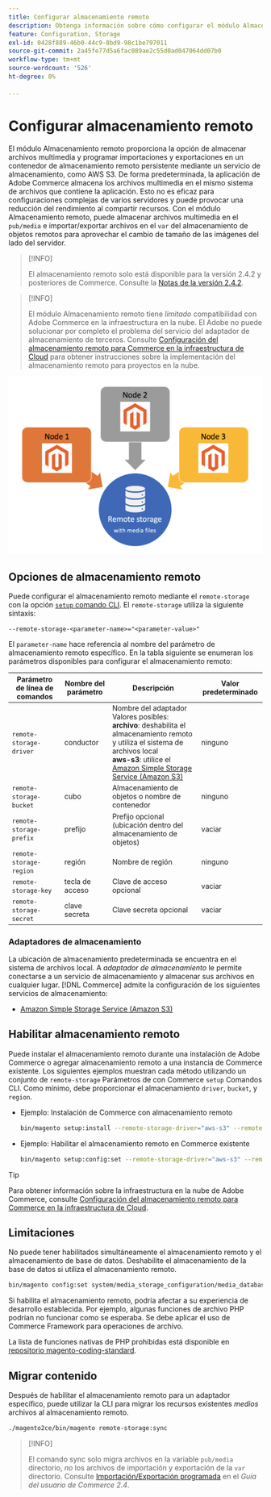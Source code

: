 ```yaml
---
title: Configurar almacenamiento remoto
description: Obtenga información sobre cómo configurar el módulo Almacenamiento remoto para la aplicación de comercio local.
feature: Configuration, Storage
exl-id: 0428f889-46b0-44c9-8bd9-98c1be797011
source-git-commit: 2a45fe77d5a6fac089ae2c55d0ad047064dd07b0
workflow-type: tm+mt
source-wordcount: '526'
ht-degree: 0%

---
```


# Configurar almacenamiento remoto

El módulo Almacenamiento remoto proporciona la opción de almacenar archivos multimedia y programar importaciones y exportaciones en un contenedor de almacenamiento remoto persistente mediante un servicio de almacenamiento, como AWS S3. De forma predeterminada, la aplicación de Adobe Commerce almacena los archivos multimedia en el mismo sistema de archivos que contiene la aplicación. Esto no es eficaz para configuraciones complejas de varios servidores y puede provocar una reducción del rendimiento al compartir recursos. Con el módulo Almacenamiento remoto, puede almacenar archivos multimedia en el `pub/media` e importar/exportar archivos en el `var` del almacenamiento de objetos remotos para aprovechar el cambio de tamaño de las imágenes del lado del servidor.

>[!INFO]
>
>El almacenamiento remoto solo está disponible para la versión 2.4.2 y posteriores de Commerce. Consulte la [Notas de la versión 2.4.2](https://devdocs.magento.com/guides/v2.4/release-notes/open-source-2-4-2.html).

>[!INFO]
>
>El módulo Almacenamiento remoto tiene _limitado_ compatibilidad con Adobe Commerce en la infraestructura en la nube. El Adobe no puede solucionar por completo el problema del servicio del adaptador de almacenamiento de terceros. Consulte [Configuración del almacenamiento remoto para Commerce en la infraestructura de Cloud](cloud-support.md) para obtener instrucciones sobre la implementación del almacenamiento remoto para proyectos en la nube.

![imagen de esquema](../../assets/configuration/remote-storage-schema.png)

## Opciones de almacenamiento remoto

Puede configurar el almacenamiento remoto mediante el `remote-storage` con la opción [`setup` comando CLI](../../installation/tutorials/deployment.md). El `remote-storage` utiliza la siguiente sintaxis:

```text
--remote-storage-<parameter-name>="<parameter-value>"
```

El `parameter-name` hace referencia al nombre del parámetro de almacenamiento remoto específico. En la tabla siguiente se enumeran los parámetros disponibles para configurar el almacenamiento remoto:

| Parámetro de línea de comandos | Nombre del parámetro | Descripción | Valor predeterminado |
|--- |--- |--- |--- |
| `remote-storage-driver` | conductor | Nombre del adaptador<br>Valores posibles:<br>**archivo**: deshabilita el almacenamiento remoto y utiliza el sistema de archivos local <br>**aws-s3**: utilice el [Amazon Simple Storage Service (Amazon S3)](remote-storage-aws-s3.md) | ninguno |
| `remote-storage-bucket` | cubo | Almacenamiento de objetos o nombre de contenedor | ninguno |
| `remote-storage-prefix` | prefijo | Prefijo opcional (ubicación dentro del almacenamiento de objetos) | vaciar |
| `remote-storage-region` | región | Nombre de región | ninguno |
| `remote-storage-key` | tecla de acceso | Clave de acceso opcional | vaciar |
| `remote-storage-secret` | clave secreta | Clave secreta opcional | vaciar |

### Adaptadores de almacenamiento

La ubicación de almacenamiento predeterminada se encuentra en el sistema de archivos local. A _adaptador de almacenamiento_ le permite conectarse a un servicio de almacenamiento y almacenar sus archivos en cualquier lugar. [!DNL Commerce] admite la configuración de los siguientes servicios de almacenamiento:

- [Amazon Simple Storage Service (Amazon S3)](remote-storage-aws-s3.md)

## Habilitar almacenamiento remoto

Puede instalar el almacenamiento remoto durante una instalación de Adobe Commerce o agregar almacenamiento remoto a una instancia de Commerce existente. Los siguientes ejemplos muestran cada método utilizando un conjunto de `remote-storage` Parámetros de con Commerce `setup` Comandos CLI. Como mínimo, debe proporcionar el almacenamiento `driver`, `bucket`, y `region`.

- Ejemplo: Instalación de Commerce con almacenamiento remoto

  ```bash
  bin/magento setup:install --remote-storage-driver="aws-s3" --remote-storage-bucket="myBucket" --remote-storage-region="us-east-1"
  ```

- Ejemplo: Habilitar el almacenamiento remoto en Commerce existente

  ```bash
  bin/magento setup:config:set --remote-storage-driver="aws-s3" --remote-storage-bucket="myBucket" --remote-storage-region="us-east-1"
  ```

>[!TIP]
>
>Para obtener información sobre la infraestructura en la nube de Adobe Commerce, consulte [Configuración del almacenamiento remoto para Commerce en la infraestructura de Cloud](cloud-support.md).

## Limitaciones

No puede tener habilitados simultáneamente el almacenamiento remoto y el almacenamiento de base de datos. Deshabilite el almacenamiento de la base de datos si utiliza el almacenamiento remoto.

```bash
bin/magento config:set system/media_storage_configuration/media_database 0
```

Si habilita el almacenamiento remoto, podría afectar a su experiencia de desarrollo establecida. Por ejemplo, algunas funciones de archivo PHP podrían no funcionar como se esperaba. Se debe aplicar el uso de Commerce Framework para operaciones de archivo.

La lista de funciones nativas de PHP prohibidas está disponible en [repositorio magento-coding-standard][code-standard].

## Migrar contenido

Después de habilitar el almacenamiento remoto para un adaptador específico, puede utilizar la CLI para migrar los recursos existentes _medios_ archivos al almacenamiento remoto.

```bash
./magento2ce/bin/magento remote-storage:sync
```

>[!INFO]
>
>El comando sync solo migra archivos en la variable `pub/media` directorio, _no_ los archivos de importación y exportación de la `var` directorio. Consulte [Importación/Exportación programada](https://experienceleague.adobe.com/docs/commerce-admin/systems/data-transfer/data-scheduled-import-export.html) en el _Guía del usuario de Commerce 2.4_.

<!-- link definitions -->

[import-export]: https://docs.magento.com/user-guide/system/data-scheduled-import-export.html
[code-standard]: https://github.com/magento/magento-coding-standard/blob/develop/Magento2/Sniffs/Functions/DiscouragedFunctionSniff.php
